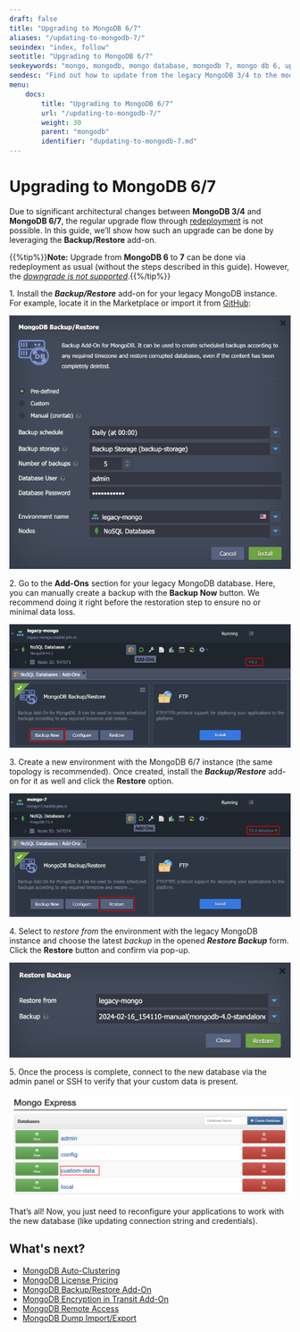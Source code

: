 ```yaml
---
draft: false
title: "Upgrading to MongoDB 6/7"
aliases: "/updating-to-mongodb-7/"
seoindex: "index, follow"
seotitle: "Upgrading to MongoDB 6/7"
seokeywords: "mongo, mongodb, mongo database, mongodb 7, mongo db 6, updating mongodb"
seodesc: "Find out how to update from the legacy MongoDB 3/4 to the modern MongoDB 6/7 versions. Leverage the Backup/Restore add-on for a smooth transition."
menu:
    docs:
        title: "Upgrading to MongoDB 6/7"
        url: "/updating-to-mongodb-7/"
        weight: 30
        parent: "mongodb"
        identifier: "dupdating-to-mongodb-7.md"
---
```


# Upgrading to MongoDB 6/7

Due to significant architectural changes between **MongoDB 3/4** and **MongoDB 6/7**, the regular upgrade flow through [redeployment](/container-redeploy/) is not possible. In this guide, we’ll show how such an upgrade can be done by leveraging the **Backup/Restore** add-on.

{{%tip%}}**Note:** Upgrade from **MongoDB 6** to **7** can be done via redeployment as usual (without the steps described in this guide). However, the <u>*downgrade is not supported*</u>.{{%/tip%}}

1\. Install the ***Backup/Restore*** add-on for your legacy MongoDB instance. For example, locate it in the Marketplace or import it from [GitHub](https://github.com/jelastic-jps/database-backup-addon):

![backup add-on](01-backup-addon.png)

2\. Go to the **Add-Ons** section for your legacy MongoDB database. Here, you can manually create a backup with the **Backup Now** button. We recommend doing it right before the restoration step to ensure no or minimal data loss.

![backup legacy MongoDB](02-backup-legacy-mongodb.png)

3\. Create a new environment with the MongoDB 6/7 instance (the same topology is recommended). Once created, install the ***Backup/Restore*** add-on for it as well and click the **Restore** option.

![restore on MongoDB 7](03-restore-on-mongodb-7.png)

4\. Select to *restore from* the environment with the legacy MongoDB instance and choose the latest *backup* in the opened ***Restore Backup*** form. Click the **Restore** button and confirm via pop-up.

![restore backup](04-restore-backup.png)

5\. Once the process is complete, connect to the new database via the admin panel or SSH to verify that your custom data is present.

![mongo express admin panel](05-mongo-express-admin-panel.png)

That’s all! Now, you just need to reconfigure your applications to work with the new database (like updating connection string and credentials).


## What's next?

- [MongoDB Auto-Clustering](/mongodb-auto-clustering/)
- [MongoDB License Pricing](/mongodb-license/)
- [MongoDB Backup/Restore Add-On](/mongodb-backup-restore-addon/)
- [MongoDB Encryption in Transit Add-On](/mongodb-ssl-addon/)
- [MongoDB Remote Access](/remote-access-to-mongodb/)
- [MongoDB Dump Import/Export](/dump-import-export-to-mongodb/)